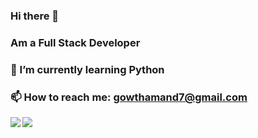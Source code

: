 ### Hi there 👋
### Am a Full Stack Developer
### 🌱 I’m currently learning Python
### 📫 How to reach me: gowthamand7@gmail.com
<!--
**gowthamand7/gowthamand7** is a ✨ _special_ ✨ repository because its `README.md` (this file) appears on your GitHub profile.

Here are some ideas to get you started:

- 🔭 I’m currently working on ...

👯 I’m looking to collaborate on any open source projects 
- 🤔 I’m looking for help with ...
- 💬 Ask me about ...

- 😄 Pronouns: ...
⚡ Fun fact: Any fool can write code that a computer can understand. Only Good programmers write code that humans can understand
-->

<a href="https://github.com/anuraghazra/github-readme-stats">
  <img align="left" src="https://github-readme-stats.vercel.app/api?username=gowthamand7&hide=stars&count_private=true&show_icons=true" />
</a>
<a href="https://github.com/anuraghazra/github-readme-stats">
  <img align="left" src="https://github-readme-stats.vercel.app/api/top-langs/?username=gowthamand7" />
</a>
